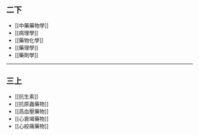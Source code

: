 ## 二下
- [[中藥藥物學]]
- [[病理學]]
- [[藥物化學]]
- [[藥理學]]
- [[藥劑學]]
---
## 三上
- [[抗生素]]
- [[抗原蟲藥物]]
- [[高血壓藥物]]
- [[心衰竭藥物]]
- [[心絞痛藥物]]
